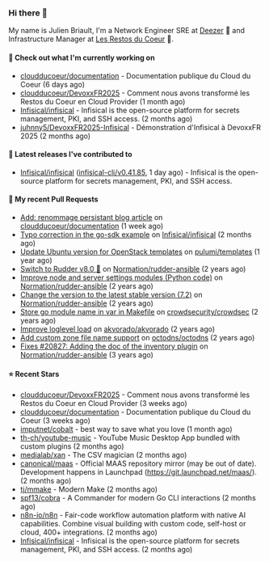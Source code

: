 ### Hi there 👋

My name is Julien Briault, I'm a Network Engineer SRE at [Deezer](https://www.deezer.com) 💜 and Infrastructure Manager at [Les Restos du Coeur](https://www.restosducoeur.org/) 🩷.

#### 👷 Check out what I'm currently working on

- [cloudducoeur/documentation](https://github.com/cloudducoeur/documentation) - Documentation publique du Cloud du Coeur (6 days ago)
- [cloudducoeur/DevoxxFR2025](https://github.com/cloudducoeur/DevoxxFR2025) - Comment nous avons transformé les Restos du Coeur en Cloud Provider (1 month ago)
- [Infisical/infisical](https://github.com/Infisical/infisical) - Infisical is the open-source platform for secrets management, PKI, and SSH access. (2 months ago)
- [juhnny5/DevoxxFR2025-Infisical](https://github.com/juhnny5/DevoxxFR2025-Infisical) - Démonstration d&#39;Infisical à DevoxxFR 2025 (2 months ago)

#### 🔭 Latest releases I've contributed to

- [Infisical/infisical](https://github.com/Infisical/infisical) ([infisical-cli/v0.41.85](https://github.com/Infisical/infisical/releases/tag/infisical-cli/v0.41.85), 1 day ago) - Infisical is the open-source platform for secrets management, PKI, and SSH access.

#### 🔨 My recent Pull Requests

- [Add: renommage persistant blog article](https://github.com/cloudducoeur/documentation/pull/1) on [cloudducoeur/documentation](https://github.com/cloudducoeur/documentation) (1 week ago)
- [Typo correction in the go-sdk example](https://github.com/Infisical/infisical/pull/3406) on [Infisical/infisical](https://github.com/Infisical/infisical) (2 months ago)
- [Update Ubuntu version for OpenStack templates](https://github.com/pulumi/templates/pull/730) on [pulumi/templates](https://github.com/pulumi/templates) (1 year ago)
- [Switch to Rudder v8.0 🚀](https://github.com/Normation/rudder-ansible/pull/67) on [Normation/rudder-ansible](https://github.com/Normation/rudder-ansible) (2 years ago)
- [Improve node and server settings modules (Python code)](https://github.com/Normation/rudder-ansible/pull/65) on [Normation/rudder-ansible](https://github.com/Normation/rudder-ansible) (2 years ago)
- [Change the version to the latest stable version (7.2)](https://github.com/Normation/rudder-ansible/pull/64) on [Normation/rudder-ansible](https://github.com/Normation/rudder-ansible) (2 years ago)
- [Store go module name in var in Makefile](https://github.com/crowdsecurity/crowdsec/pull/1989) on [crowdsecurity/crowdsec](https://github.com/crowdsecurity/crowdsec) (2 years ago)
- [Improve loglevel load](https://github.com/akvorado/akvorado/pull/369) on [akvorado/akvorado](https://github.com/akvorado/akvorado) (2 years ago)
- [Add custom zone file name support](https://github.com/octodns/octodns/pull/961) on [octodns/octodns](https://github.com/octodns/octodns) (2 years ago)
- [Fixes #20827: Adding the doc of the inventory plugin](https://github.com/Normation/rudder-ansible/pull/55) on [Normation/rudder-ansible](https://github.com/Normation/rudder-ansible) (3 years ago)

#### ⭐ Recent Stars

- [cloudducoeur/DevoxxFR2025](https://github.com/cloudducoeur/DevoxxFR2025) - Comment nous avons transformé les Restos du Coeur en Cloud Provider (3 weeks ago)
- [cloudducoeur/documentation](https://github.com/cloudducoeur/documentation) - Documentation publique du Cloud du Coeur (3 weeks ago)
- [imputnet/cobalt](https://github.com/imputnet/cobalt) - best way to save what you love (1 month ago)
- [th-ch/youtube-music](https://github.com/th-ch/youtube-music) - YouTube Music Desktop App bundled with custom plugins (2 months ago)
- [medialab/xan](https://github.com/medialab/xan) - The CSV magician (2 months ago)
- [canonical/maas](https://github.com/canonical/maas) - Official MAAS repository mirror (may be out of date). Development happens in Launchpad (https://git.launchpad.net/maas/). (2 months ago)
- [tj/mmake](https://github.com/tj/mmake) - Modern Make  (2 months ago)
- [spf13/cobra](https://github.com/spf13/cobra) - A Commander for modern Go CLI interactions (2 months ago)
- [n8n-io/n8n](https://github.com/n8n-io/n8n) - Fair-code workflow automation platform with native AI capabilities. Combine visual building with custom code, self-host or cloud, 400&#43; integrations. (2 months ago)
- [Infisical/infisical](https://github.com/Infisical/infisical) - Infisical is the open-source platform for secrets management, PKI, and SSH access. (2 months ago)
